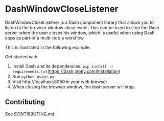 # DashWindowCloseListener

DashWindowCloseListener is a Dash component library that allows you to listen to the browser window close event. This can be used to stop the Dash server when the user closes his window, which is useful when using Dash apps as part of a multi step a workflow.

This is illustrated in the following example:

Get started with:
1. Install Dash and its dependencies: `pip install -r requirements.txt`(https://dash.plotly.com/installation)
2. Run `python usage.py`
3. Visit http://localhost:8050 in your web browser
4. When closing the browser window, the dash server will stop.

## Contributing

See [CONTRIBUTING.md](./CONTRIBUTING.md)


